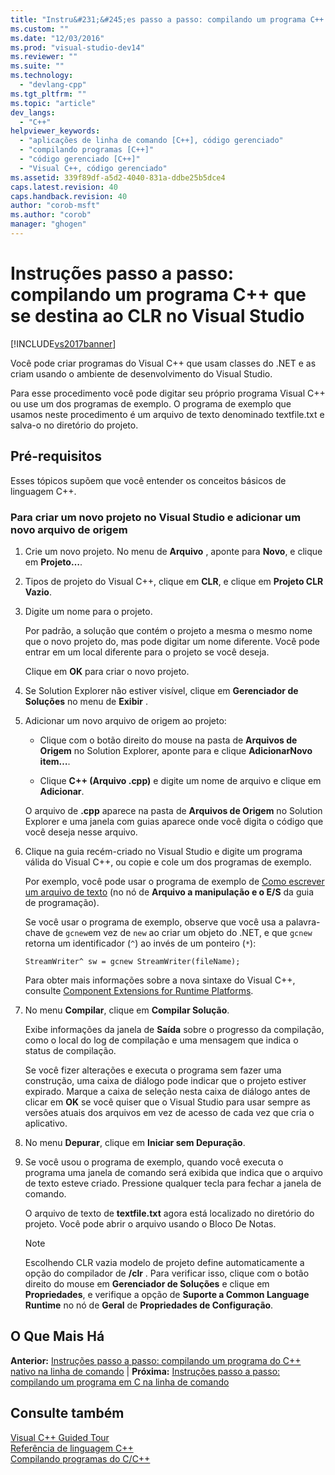 ```yaml
---
title: "Instru&#231;&#245;es passo a passo: compilando um programa C++ que se destina ao CLR no Visual Studio | Microsoft Docs"
ms.custom: ""
ms.date: "12/03/2016"
ms.prod: "visual-studio-dev14"
ms.reviewer: ""
ms.suite: ""
ms.technology: 
  - "devlang-cpp"
ms.tgt_pltfrm: ""
ms.topic: "article"
dev_langs: 
  - "C++"
helpviewer_keywords: 
  - "aplicações de linha de comando [C++], código gerenciado"
  - "compilando programas [C++]"
  - "código gerenciado [C++]"
  - "Visual C++, código gerenciado"
ms.assetid: 339f89df-a5d2-4040-831a-ddbe25b5dce4
caps.latest.revision: 40
caps.handback.revision: 40
author: "corob-msft"
ms.author: "corob"
manager: "ghogen"
---
```

# Instru&#231;&#245;es passo a passo: compilando um programa C++ que se destina ao CLR no Visual Studio
[!INCLUDE[vs2017banner](../assembler/inline/includes/vs2017banner.md)]

Você pode criar programas do Visual C\+\+ que usam classes do .NET e as criam usando o ambiente de desenvolvimento do Visual Studio.  
  
 Para esse procedimento você pode digitar seu próprio programa Visual C\+\+ ou use um dos programas de exemplo.  O programa de exemplo que usamos neste procedimento é um arquivo de texto denominado textfile.txt e salva\-o no diretório do projeto.  
  
## Pré-requisitos  
 Esses tópicos supõem que você entender os conceitos básicos de linguagem C\+\+.  
  
### Para criar um novo projeto no Visual Studio e adicionar um novo arquivo de origem  
  
1.  Crie um novo projeto.  No menu de **Arquivo** , aponte para **Novo**, e clique em **Projeto…**.  
  
2.  Tipos de projeto do Visual C\+\+, clique em **CLR**, e clique em **Projeto CLR Vazio**.  
  
3.  Digite um nome para o projeto.  
  
     Por padrão, a solução que contém o projeto a mesma o mesmo nome que o novo projeto do, mas pode digitar um nome diferente.  Você pode entrar em um local diferente para o projeto se você deseja.  
  
     Clique em **OK** para criar o novo projeto.  
  
4.  Se Solution Explorer não estiver visível, clique em **Gerenciador de Soluções** no menu de **Exibir** .  
  
5.  Adicionar um novo arquivo de origem ao projeto:  
  
    -   Clique com o botão direito do mouse na pasta de **Arquivos de Origem** no Solution Explorer, aponte para e clique **AdicionarNovo item…**.  
  
    -   Clique **C\+\+ \(Arquivo .cpp\)** e digite um nome de arquivo e clique em **Adicionar**.  
  
     O arquivo de **.cpp** aparece na pasta de **Arquivos de Origem** no Solution Explorer e uma janela com guias aparece onde você digita o código que você deseja nesse arquivo.  
  
6.  Clique na guia recém\-criado no Visual Studio e digite um programa válida do Visual C\+\+, ou copie e cole um dos programas de exemplo.  
  
     Por exemplo, você pode usar o programa de exemplo de [Como escrever um arquivo de texto](../Topic/How%20to:%20Write%20a%20Text%20File%20\(C++-CLI\).md) \(no nó de **Arquivo a manipulação e o E\/S** da guia de programação\).  
  
     Se você usar o programa de exemplo, observe que você usa a palavra\-chave de `gcnew`em vez de `new` ao criar um objeto do .NET, e que `gcnew` retorna um identificador \(`^`\) ao invés de um ponteiro \(`*`\):  
  
     `StreamWriter^ sw = gcnew StreamWriter(fileName);`  
  
     Para obter mais informações sobre a nova sintaxe do Visual C\+\+, consulte [Component Extensions for Runtime Platforms](../windows/component-extensions-for-runtime-platforms.md).  
  
7.  No menu **Compilar**, clique em **Compilar Solução**.  
  
     Exibe informações da janela de **Saída** sobre o progresso da compilação, como o local do log de compilação e uma mensagem que indica o status de compilação.  
  
     Se você fizer alterações e executa o programa sem fazer uma construção, uma caixa de diálogo pode indicar que o projeto estiver expirado.  Marque a caixa de seleção nesta caixa de diálogo antes de clicar em **OK** se você quiser que o Visual Studio para usar sempre as versões atuais dos arquivos em vez de acesso de cada vez que cria o aplicativo.  
  
8.  No menu **Depurar**, clique em **Iniciar sem Depuração**.  
  
9. Se você usou o programa de exemplo, quando você executa o programa uma janela de comando será exibida que indica que o arquivo de texto esteve criado.  Pressione qualquer tecla para fechar a janela de comando.  
  
     O arquivo de texto de **textfile.txt** agora está localizado no diretório do projeto.  Você pode abrir o arquivo usando o Bloco De Notas.  
  
    > [!NOTE]
    >  Escolhendo CLR vazia modelo de projeto define automaticamente a opção do compilador de **\/clr** .  Para verificar isso, clique com o botão direito do mouse em **Gerenciador de Soluções** e clique em **Propriedades**, e verifique a opção de **Suporte a Common Language Runtime** no nó de **Geral** de **Propriedades de Configuração**.  
  
## O Que Mais Há  
 **Anterior:** [Instruções passo a passo: compilando um programa do C\+\+ nativo na linha de comando](../build/walkthrough-compiling-a-native-cpp-program-on-the-command-line.md) &#124; **Próxima:** [Instruções passo a passo: compilando um programa em C na linha de comando](../Topic/Walkthrough:%20Compiling%20a%20C%20Program%20on%20the%20Command%20Line.md)  
  
## Consulte também  
 [Visual C\+\+ Guided Tour](http://msdn.microsoft.com/pt-br/499cb66f-7df1-45d6-8b6b-33d94fd1f17c)   
 [Referência de linguagem C\+\+](../cpp/cpp-language-reference.md)   
 [Compilando programas do C\/C\+\+](../build/building-c-cpp-programs.md)